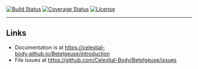 [![Build Status](https://travis-ci.org/Celestial-Body/Betelgeuse.svg?branch=master)](https://travis-ci.org/Celestial-Body/Betelgeuse) [![Coverage Status](https://coveralls.io/repos/github/Celestial-Body/Betelgeuse/badge.svg?branch=master)](https://coveralls.io/github/Celestial-Body/Betelgeuse?branch=master) [![License](https://poser.pugx.org/celestial-body/betelgeuse/license)](https://packagist.org/packages/celestial-body/betelgeuse)

-----

## Links
- Documentation is at https://celestial-body.github.io/Betelgeuse/introduction
- File issues at https://github.com/Celestial-Body/Betelgeuse/issues
